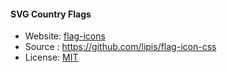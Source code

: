 #### SVG Country Flags
- Website: [flag-icons](https://flagicons.lipis.dev/)
- Source : https://github.com/lipis/flag-icon-css
- License: [MIT](https://github.com/lipis/flag-icon-css/blob/master/LICENSE)

